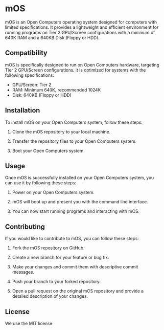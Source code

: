 # mOS

mOS is an Open Computers operating system designed for computers with limited specifications. It provides a lightweight and efficient environment for running programs on Tier 2 GPU/Screen configurations with a minimum of 640K RAM and a 640KB Disk (Floppy or HDD).

## Compatibility

mOS is specifically designed to run on Open Computers hardware, targeting Tier 2 GPU/Screen configurations. It is optimized for systems with the following specifications:

- GPU/Screen: Tier 2
- RAM: Minimum 640K, recommended 1024K
- Disk: 640KB (Floppy or HDD)

## Installation

To install mOS on your Open Computers system, follow these steps:

1. Clone the mOS repository to your local machine.

2. Transfer the repository files to your Open Computers system.

3. Boot your Open Computers system.

## Usage

Once mOS is successfully installed on your Open Computers system, you can use it by following these steps:

1. Power on your Open Computers system.

2. mOS will boot up and present you with the command line interface.

3. You can now start running programs and interacting with mOS.

## Contributing

If you would like to contribute to mOS, you can follow these steps:

1. Fork the mOS repository on GitHub.

2. Create a new branch for your feature or bug fix.

3. Make your changes and commit them with descriptive commit messages.

4. Push your branch to your forked repository.

5. Open a pull request on the original mOS repository and provide a detailed description of your changes.

## License
We use the MIT license
